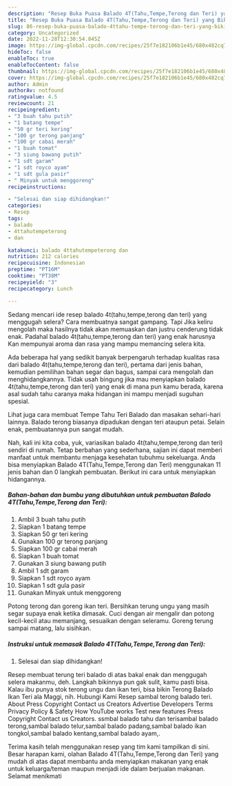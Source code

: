 ```yaml
---
description: "Resep Buka Puasa Balado 4T(Tahu,Tempe,Terong dan Teri) yang Bikin Ngiler"
title: "Resep Buka Puasa Balado 4T(Tahu,Tempe,Terong dan Teri) yang Bikin Ngiler"
slug: 86-resep-buka-puasa-balado-4ttahu-tempe-terong-dan-teri-yang-bikin-ngiler
category: Uncategorized
date: 2022-11-28T12:30:54.845Z
image: https://img-global.cpcdn.com/recipes/25f7e182106b1e45/680x482cq70/balado-4ttahutempeterong-dan-teri-foto-resep-utama.jpg
hideToc: false
enableToc: true
enableTocContent: false
thumbnail: https://img-global.cpcdn.com/recipes/25f7e182106b1e45/680x482cq70/balado-4ttahutempeterong-dan-teri-foto-resep-utama.jpg
cover: https://img-global.cpcdn.com/recipes/25f7e182106b1e45/680x482cq70/balado-4ttahutempeterong-dan-teri-foto-resep-utama.jpg
author: Admin
authorAv: notfound
ratingvalue: 4.5
reviewcount: 21
recipeingredient:
- "3 buah tahu putih"
- "1 batang tempe"
- "50 gr teri kering"
- "100 gr terong panjang"
- "100 gr cabai merah"
- "1 buah tomat"
- "3 siung bawang putih"
- "1 sdt garam"
- "1 sdt royco ayam"
- "1 sdt gula pasir"
- " Minyak untuk menggoreng"
recipeinstructions:

- "Selesai dan siap dihidangkan!"
categories:
- Resep
tags:
- balado
- 4ttahutempeterong
- dan

katakunci: balado 4ttahutempeterong dan 
nutrition: 212 calories
recipecuisine: Indonesian
preptime: "PT16M"
cooktime: "PT38M"
recipeyield: "3"
recipecategory: Lunch

---
```



Sedang mencari ide resep balado 4t(tahu,tempe,terong dan teri) yang menggugah selera? Cara membuatnya sangat gampang. Tapi Jika keliru mengolah maka hasilnya tidak akan memuaskan dan justru cenderung tidak enak. Padahal balado 4t(tahu,tempe,terong dan teri) yang enak harusnya Kan mempunyai aroma dan rasa yang mampu memancing selera kita.


Ada beberapa hal yang sedikit banyak berpengaruh terhadap kualitas rasa dari balado 4t(tahu,tempe,terong dan teri), pertama dari jenis bahan, kemudian pemilihan bahan segar dan bagus, sampai cara mengolah dan menghidangkannya. Tidak usah bingung jika mau menyiapkan balado 4t(tahu,tempe,terong dan teri) yang enak di mana pun kamu berada, karena asal sudah tahu caranya maka hidangan ini mampu menjadi suguhan spesial.

Lihat juga cara membuat Tempe Tahu Teri Balado dan masakan sehari-hari lainnya. Balado terong biasanya dipadukan dengan teri ataupun petai. Selain enak, pembuatannya pun sangat mudah.


Nah, kali ini kita coba, yuk, variasikan balado 4t(tahu,tempe,terong dan teri) sendiri di rumah. Tetap berbahan yang sederhana, sajian ini dapat memberi manfaat untuk membantu menjaga kesehatan tubuhmu sekeluarga. Anda bisa menyiapkan Balado 4T(Tahu,Tempe,Terong dan Teri) menggunakan 11 jenis bahan dan 0 langkah pembuatan. Berikut ini cara untuk menyiapkan hidangannya.

<!--inarticleads1-->

##### Bahan-bahan dan bumbu yang dibutuhkan untuk pembuatan Balado 4T(Tahu,Tempe,Terong dan Teri):

1. Ambil 3 buah tahu putih
1. Siapkan 1 batang tempe
1. Siapkan 50 gr teri kering
1. Gunakan 100 gr terong panjang
1. Siapkan 100 gr cabai merah
1. Siapkan 1 buah tomat
1. Gunakan 3 siung bawang putih
1. Ambil 1 sdt garam
1. Siapkan 1 sdt royco ayam
1. Siapkan 1 sdt gula pasir
1. Gunakan  Minyak untuk menggoreng


Potong terong dan goreng ikan teri. Bersihkan terung ungu yang masih segar supaya enak ketika dimasak. Cuci dengan air mengalir dan potong kecil-kecil atau memanjang, sesuaikan dengan seleramu. Goreng terung sampai matang, lalu sisihkan. 

<!--inarticleads2-->

##### Instruksi untuk memasak Balado 4T(Tahu,Tempe,Terong dan Teri):


1. Selesai dan siap dihidangkan!

Resep membuat terung teri balado di atas bakal enak dan menggugah selera makanmu, deh. Langkah bikinnya pun gak sulit, kamu pasti bisa. Kalau ibu punya stok terong ungu dan ikan teri, bisa bikin Terong Balado Ikan Teri ala Maggi, nih. Hubungi Kami Resep sambal terong balado teri. About Press Copyright Contact us Creators Advertise Developers Terms Privacy Policy &amp; Safety How YouTube works Test new features Press Copyright Contact us Creators. ssmbal balado tahu dan terisambal balado terong,sambal balado telur,sambal balado padang,sambal balado ikan tongkol,sambal balado kentang,sambal balado ayam,. 

Terima kasih telah menggunakan resep yang tim kami tampilkan di sini. Besar harapan kami, olahan Balado 4T(Tahu,Tempe,Terong dan Teri) yang mudah di atas dapat membantu anda menyiapkan makanan yang enak untuk keluarga/teman maupun menjadi ide dalam berjualan makanan. Selamat menikmati
